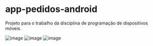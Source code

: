 # app-pedidos-android
Projeto para o trabalho da disciplina de programação de dispositivos móveis.

![image](https://github.com/gumanzanoo/app-pedidos-android/assets/74085699/d8d1e788-2614-4965-8107-aea5a4e92c01)
![image](https://github.com/gumanzanoo/app-pedidos-android/assets/74085699/bdc63a7b-d274-4f80-a7bd-2a594e3e2dde)
![image](https://github.com/gumanzanoo/app-pedidos-android/assets/74085699/49895826-9160-4844-bf52-cd802816c540)
